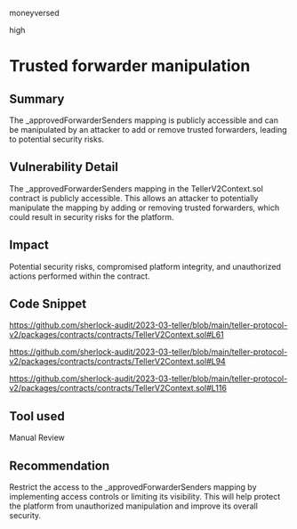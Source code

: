 moneyversed

high

# Trusted forwarder manipulation

## Summary

The _approvedForwarderSenders mapping is publicly accessible and can be manipulated by an attacker to add or remove trusted forwarders, leading to potential security risks.

## Vulnerability Detail

The _approvedForwarderSenders mapping in the TellerV2Context.sol contract is publicly accessible. This allows an attacker to potentially manipulate the mapping by adding or removing trusted forwarders, which could result in security risks for the platform.

## Impact

Potential security risks, compromised platform integrity, and unauthorized actions performed within the contract.

## Code Snippet

https://github.com/sherlock-audit/2023-03-teller/blob/main/teller-protocol-v2/packages/contracts/contracts/TellerV2Context.sol#L61

https://github.com/sherlock-audit/2023-03-teller/blob/main/teller-protocol-v2/packages/contracts/contracts/TellerV2Context.sol#L94

https://github.com/sherlock-audit/2023-03-teller/blob/main/teller-protocol-v2/packages/contracts/contracts/TellerV2Context.sol#L116

## Tool used

Manual Review

## Recommendation

Restrict the access to the _approvedForwarderSenders mapping by implementing access controls or limiting its visibility. This will help protect the platform from unauthorized manipulation and improve its overall security.